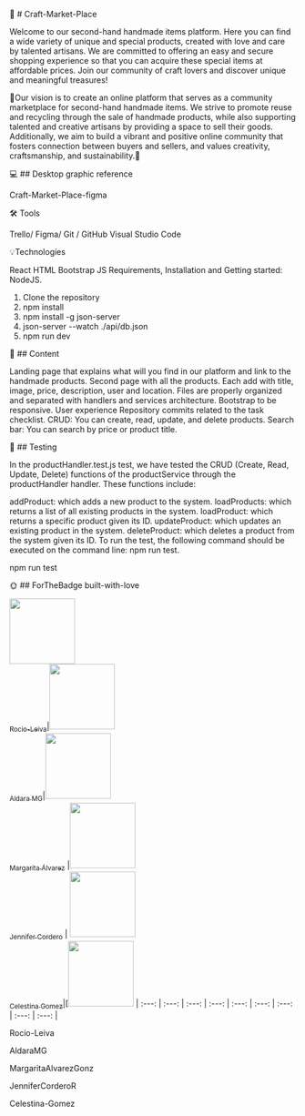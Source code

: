🤝 # Craft-Market-Place

Welcome to our second-hand handmade items platform. Here you can find a wide variety of unique and special products, created with love and care by talented artisans. We are committed to offering an easy and secure shopping experience so that you can acquire these special items at affordable prices. Join our community of craft lovers and discover unique and meaningful treasures!

 🙌Our vision is to create an online platform that serves as a community marketplace for second-hand handmade items. We strive to promote reuse and recycling through the sale of handmade products, while also supporting talented and creative artisans by providing a space to sell their goods. Additionally, we aim to build a vibrant and positive online community that fosters connection between buyers and sellers, and values creativity, craftsmanship, and sustainability.🙌

💻 ## Desktop graphic reference

Craft-Market-Place-figma

🛠️ Tools

Trello/
Figma/
Git / GitHub
Visual Studio Code

💡Technologíes

React
HTML
Bootstrap
JS
Requirements, Installation and Getting started:
NodeJS.

1) Clone the repository
2) npm install
3) npm install -g json-server
4) json-server --watch ./api/db.json
5) npm run dev

📙 ## Content

 Landing page that explains what will you find in our platform and link to the handmade products.
 Second page with all the products.
 Each add with title, image, price, description, user and location.
 Files are properly organized and separated with handlers and services architecture.
 Bootstrap to be responsive.
 User experience
 Repository commits related to the task checklist.
 CRUD: You can create, read, update, and delete products. 
 Search bar: You can search by price or product title.
 
 👀 ## Testing

In the productHandler.test.js test, we have tested the CRUD (Create, Read, Update, Delete) functions of the productService through the productHandler handler. These functions include:

addProduct: which adds a new product to the system.
loadProducts: which returns a list of all existing products in the system.
loadProduct: which returns a specific product given its ID.
updateProduct: which updates an existing product in the system.
deleteProduct: which deletes a product from the system given its ID.
To run the test, the following command should be executed on the command line: npm run test.

npm run test
 

🌞 ## ForTheBadge built-with-love

[<img src="https://avatars.githubusercontent.com/u/120563338?v=4" width=115><br><sub>Rocio-Leiva</sub>](https://github.com/Rocio-Leiva)|[<img src="https://avatars.githubusercontent.com/u/115170876?v=4" width=115><br><sub>Aldara MG</sub>](https://github.com/AldaraMG)|[<img src="https://avatars.githubusercontent.com/u/110405159?v=4" width=115><br><sub>Margarita Álvarez</sub>](https://github.com/MargaritaAlvarezGonz) |[<img src="https://avatars.githubusercontent.com/u/117035764?v=4" width=115><br><sub>Jennifer Cordero</sub>](https://github.com/JenniferCorderoR) | [<img src="https://avatars.githubusercontent.com/u/116543383?v=4" width=115><br><sub>Celestina Gomez</sub>](https://github.com/Celestina-Gomez)|[<img src="https://avatars.githubusercontent.com/u/114617641?v=4" width=115>
| :---: | :---: | :---: |  :---: |  :---: | :---: | :---: | :---: | :---: |



Rocio-Leiva

AldaraMG

MargaritaAlvarezGonz

JenniferCorderoR

Celestina-Gomez
